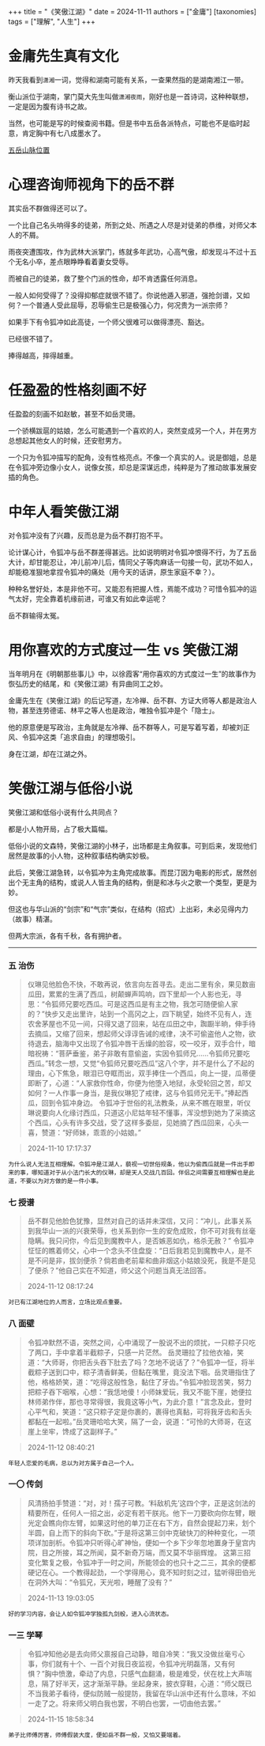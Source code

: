 +++
title = "《笑傲江湖》"
date = 2024-11-11
authors = ["金庸"]
[taxonomies] 
tags = ["理解", "人生"]
+++

# 金庸先生真有文化

昨天我看到`潇湘`一词，觉得和湖南可能有关系，一查果然指的是湖南湘江一带。

衡山派位于湖南，掌门莫大先生叫做`潇湘夜雨`，刚好也是一首诗词，这种种联想，一定是因为腹有诗书之故。

当然，也可能是写的时候查阅书籍。但是书中五岳各派特点，可能也不是临时起意，肯定胸中有七八成墨水了。

[五岳山脉位置](https://zh.wikipedia.org/zh-cn/File:China_great_mountains_map_zh-CN.jpg)

# 心理咨询师视角下的岳不群

其实岳不群做得还可以了。

一个比自己名头响得多的徒弟，所到之处、所遇之人尽是对徒弟的恭维，对师父本人的不屑。

雨夜突遭围攻，作为武林大派掌门，练就多年武功，心高气傲，却发现斗不过十五个无名小卒，差点眼睁睁看着妻女受辱。

而被自己的徒弟，救了整个门派的性命，却不肯透露任何消息。

一般人如何受得了？没得抑郁症就很不错了。你说他遁入邪道，强抢剑谱，又如何？一个普通人受此屈辱，忍辱偷生已是极强心力，何况贵为一派宗师？

如果手下有令狐冲如此高徒，一个师父很难可以做得漂亮、豁达。

已经很不错了。

捧得越高，摔得越重。



# 任盈盈的性格刻画不好

任盈盈的刻画不如赵敏，甚至不如岳灵珊。

一个骄横跋扈的姑娘，怎么可能遇到一个喜欢的人，突然变成另一个人，并在男方总想起其他女人的时候，还安慰男方。

一个只为令狐冲描写的配角，没有性格亮点。不像一个真实的人。说是御姐，总是在令狐冲旁边像小女人，说像女孩，却总是深谋远虑，纯粹是为了推动故事发展安插的角色。


# 中年人看笑傲江湖

对令狐冲没有了兴趣，反而总是为岳不群打抱不平。

论计谋心计，令狐冲与岳不群差得甚远。比如说明明对令狐冲恨得不行，为了五岳大计，却甘能忍让，冲儿前冲儿后，情同父子等肉麻话一句接一句，武功不如人，却能稳准狠地拿捏令狐冲的痛处（用今天的话讲，原生家庭不幸？）。

种种名誉好处，本是非他不可。又能忍有把握人性，焉能不成功？可惜令狐冲的运气太好，完全靠着机缘前进，可谁又有如此幸运呢？

岳不群输得太冤。

# 用你喜欢的方式度过一生 vs 笑傲江湖

当年明月在《明朝那些事儿》中，以徐霞客“用你喜欢的方式度过一生”的故事作为恢弘历史的结尾，和《笑傲江湖》有异曲同工之妙。

金庸先生在《笑傲江湖》的后记写道，左冷禅、岳不群、方证大师等人都是政治人物，甚至连劳德诺、林平之等人也是政治，唯独令狐冲是个「隐士」。

他的原意便是写政治，主角就是左冷禅、岳不群等人，可是写着写着，却被刘正风、令狐冲这类「追求自由」的理想吸引。

身在江湖，却在江湖之外。

# 笑傲江湖与低俗小说

笑傲江湖和低俗小说有什么共同点？

都是小人物开局，占了极大篇幅。

低俗小说的文森特，笑傲江湖的小林子，出场都是主角叙事。可到后来，发现他们居然是故事的小人物，这种叙事结构确实妙极。

此后，笑傲江湖急转，以令狐冲为主角完成故事。而昆汀因为电影的形式，居然创出个无主角的结构，或说人人皆主角的结构，倒是和冰与火之歌一个类型，更是为妙。

但这也与华山派的“剑宗”和“气宗”类似，在结构（招式）上出彩，未必见得内力（故事）精湛。

但两大宗派，各有千秋，各有拥护者。

---


### 五 治伤

> 仪琳见他脸色不快，不敢再说，依言向左首寻去。走出二里有余，果见数亩瓜田，累累的生满了西瓜，树颠蝉声鸣响，四下里却一个人影也无，寻思：“令狐师兄要吃西瓜。可是这西瓜是有主之物，我怎可随便偷人家的？”快步又走出里许，站到一个高冈之上，四下眺望，始终不见有人，连农舍茅屋也不见一间，只得又退了回来，站在瓜田之中，踟蹰半晌，伸手待去摘瓜，又缩了回来，想起师父谆谆告诫的戒律，决不可偷盗他人之物，欲待退去，脑海中又出现了令狐冲唇干舌燥的脸容，咬一咬牙，双手合什，暗暗祝祷：“菩萨垂鉴，弟子非敢有意偷盗，实因令狐师兄……令狐师兄要吃西瓜。”转念一想，又觉“令狐师兄要吃西瓜”这八个字，并不是什么了不起的理由，心下焦急，眼泪已夺眶而出，双手捧住一个西瓜，向上一提，瓜蒂便即断了，心道：“人家救你性命，你便为他堕入地狱，永受轮回之苦，却又如何？一人作事一身当，是我仪琳犯了戒律，这与令狐师兄无干。”捧起西瓜，回到令狐冲身边。
令狐冲于世俗的礼法教条，从来不瞧在眼里，听仪琳说要向人化缘讨西瓜，只道这小尼姑年轻不懂事，浑没想到她为了采摘这个西瓜，心头有许多交战，受了这样多委屈，见她摘了西瓜回来，心头一喜，赞道：“好师妹，乖乖的小姑娘。”

> 2024-11-10 17:17:37

`为什么说人无法互相理解。令狐冲是江湖人，藐视一切世俗规条，他以为偷西瓜就是一件出手即来的事，哪知道对于从小法门长大的仪琳，却是天人交战几百回。伴侣之间需要互相理解也是此道，不要以为对方做的是一件小事。`


### 七 授谱

> 岳不群见他脸色犹豫，显然对自己的话并未深信，又问：“冲儿，此事关系到我华山一派的兴衰荣辱，也关系到你一生的安危成败，你不可对我有丝毫隐瞒。我只问你，今后见到魔教中人，是否嫉恶如仇，格杀无赦？”
令狐冲怔怔的瞧着师父，心中一个念头不住盘旋：“日后我若见到魔教中人，是不是不问是非，拔剑便杀？倘若曲老前辈和曲非烟这小姑娘没死，我是不是见了便杀？”他自己实在不知道，师父这个问题当真无法回答。

> 2024-11-12 08:17:24

`对已有江湖地位的人而言，立场比观点重要。`

### 八 面壁

> 令狐冲默然不语，突然之间，心中涌现了一股说不出的烦扰，一只粽子只吃了两口，手中拿着半截粽子，只感一片茫然。
岳灵珊拉了拉他衣袖，笑道：“大师哥，你把舌头吞下肚去了吗？怎地不说话了？”令狐冲一怔，将半截粽子送到口中，粽子清香鲜美，但黏在嘴里，竟没法下咽。岳灵珊指住了他，格格娇笑，道：“吃得这般性急，黏住了牙齿。”令狐冲脸现苦笑，努力把粽子吞下咽喉，心想：“我恁地傻！小师妹爱玩，我又不能下崖，她便拉林师弟作伴，那也寻常得很，我竟这等小气，为此介意！”言念及此，登时心平气和，笑道：“这只粽子定是你裹的，裹得也真黏，可将我牙齿和舌头都黏在一起啦。”岳灵珊哈哈大笑，隔了一会，说道：“可怜的大师哥，在这崖上坐牢，馋成了这副样子。”

> 2024-11-12 08:40:21

`年轻人恋爱的毛病，总以为对方属于自己一个人。`

### 一〇 传剑

> 风清扬拍手赞道：“对，对！孺子可教。‘料敌机先’这四个字，正是这剑法的精要所在，任何人一招之出，必定有若干朕兆。他下一刀要砍向你左臂，眼光定会瞧向你左臂，如果这时他的单刀正在右下方，自然会提起刀来，划个半圆，自上而下的斜向下砍。”于是将这第三剑中克破快刀的种种变化，一项项详加剖析。令狐冲只听得心旷神怡，便如一个乡下少年忽地置身于皇宫内院，目之所接，耳之所闻，莫不新奇万端，而又莫不华丽辉煌。
这第三招变化繁复之极，令狐冲于一时之间，所能领会的也只十之二三，其余的便都硬记在心。一个教得起劲，一个学得用心，竟不知时刻之过，猛听得田伯光在洞外大叫：“令狐兄，天光啦，睡醒了没有？”

> 2024-11-13 19:03:05

`好的学习内容，会让人如令狐冲学独孤九剑般，进入心流状态。`

### 一三 学琴

> 令狐冲知他必是去向师父禀报自己动静，暗自冷笑：“我又没做丝毫亏心事，你们就有十个、一百个对我日夜监视，令狐冲光明磊落，又有何惧？”胸中愤激，牵动了内息，只感气血翻涌，极是难受，伏在枕上大声喘息，隔了好半天，这才渐渐平静。坐起身来，披衣穿鞋，心道：“师父既已不当我弟子看待，便似防贼一般提防，我留在华山派中还有什么意味，不如一走了之。将来师父明白我也罢，不明白也罢，一切由他去罢。”

> 2024-11-15 18:58:34

`弟子比师傅厉害，师傅假装大度，便如岳不群一般，又怕又要端着。`

